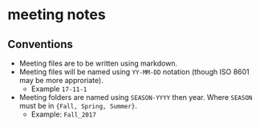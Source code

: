 # meeting notes
## Conventions
+ Meeting files are to be written using markdown.
+ Meeting files will be named using `YY-MM-DD` notation
    (though ISO 8601 may be more approriate).
    - Example `17-11-1`
+ Meeting folders are named using `SEASON-YYYY` then year. Where
    `SEASON` must be in `{Fall, Spring, Summer}`.
    - Example: `Fall_2017`
